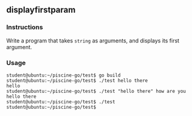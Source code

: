 ## displayfirstparam

### Instructions

Write a program that takes `string` as arguments, and displays its first argument.

### Usage

```console
student@ubuntu:~/piscine-go/test$ go build
student@ubuntu:~/piscine-go/test$ ./test hello there
hello
student@ubuntu:~/piscine-go/test$ ./test "hello there" how are you
hello there
student@ubuntu:~/piscine-go/test$ ./test
student@ubuntu:~/piscine-go/test$
```
